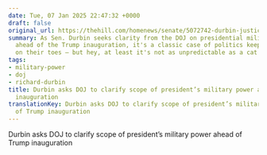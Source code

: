 ```yaml
---
date: Tue, 07 Jan 2025 22:47:32 +0000
draft: false
original_url: https://thehill.com/homenews/senate/5072742-durbin-justice-department-military-powers-trump/
summary: As Sen. Durbin seeks clarity from the DOJ on presidential military powers
  ahead of the Trump inauguration, it's a classic case of politics keeping everyone
  on their toes — but hey, at least it's not as unpredictable as a cat on a Roomba!
tags:
- military-power
- doj
- richard-durbin
title: Durbin asks DOJ to clarify scope of president’s military power ahead of Trump
  inauguration
translationKey: Durbin asks DOJ to clarify scope of president’s military power ahead
  of Trump inauguration
---
```


Durbin asks DOJ to clarify scope of president’s military power ahead of Trump inauguration